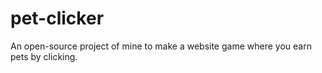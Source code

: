 # pet-clicker
An open-source project of mine to make a website game where you earn pets by clicking. 
